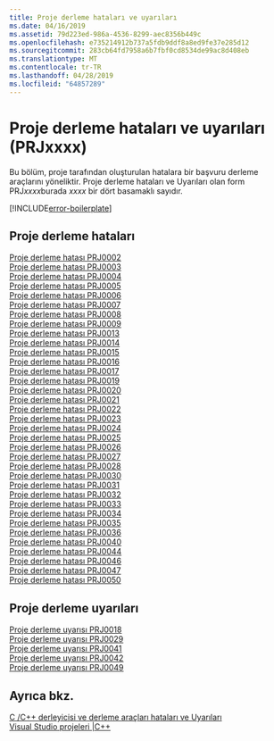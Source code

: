```yaml
---
title: Proje derleme hataları ve uyarıları
ms.date: 04/16/2019
ms.assetid: 79d223ed-986a-4536-8299-aec8356b449c
ms.openlocfilehash: e735214912b737a5fdb9ddf8a8ed9fe37e285d12
ms.sourcegitcommit: 283cb64fd7958a6b7fbf0cd8534de99ac8d408eb
ms.translationtype: MT
ms.contentlocale: tr-TR
ms.lasthandoff: 04/28/2019
ms.locfileid: "64857289"
---
```

# <a name="project-build-errors-and-warnings-prjxxxx"></a>Proje derleme hataları ve uyarıları (PRJxxxx)

Bu bölüm, proje tarafından oluşturulan hatalara bir başvuru derleme araçlarını yöneliktir. Proje derleme hataları ve Uyarıları olan form PRJ*xxxx*burada *xxxx* bir dört basamaklı sayıdır.

[!INCLUDE[error-boilerplate](../../error-messages/includes/error-boilerplate.md)]

## <a name="project-build-errors"></a>Proje derleme hataları

[Proje derleme hatası PRJ0002](project-build-error-prj0002.md) \
[Proje derleme hatası PRJ0003](project-build-error-prj0003.md) \
[Proje derleme hatası PRJ0004](project-build-error-prj0004.md) \
[Proje derleme hatası PRJ0005](project-build-error-prj0005.md) \
[Proje derleme hatası PRJ0006](project-build-error-prj0006.md) \
[Proje derleme hatası PRJ0007](project-build-error-prj0007.md) \
[Proje derleme hatası PRJ0008](project-build-error-prj0008.md) \
[Proje derleme hatası PRJ0009](project-build-error-prj0009.md) \
[Proje derleme hatası PRJ0013](project-build-error-prj0013.md) \
[Proje derleme hatası PRJ0014](project-build-error-prj0014.md) \
[Proje derleme hatası PRJ0015](project-build-error-prj0015.md) \
[Proje derleme hatası PRJ0016](project-build-error-prj0016.md) \
[Proje derleme hatası PRJ0017](project-build-error-prj0017.md) \
[Proje derleme hatası PRJ0019](project-build-error-prj0019.md) \
[Proje derleme hatası PRJ0020](project-build-error-prj0020.md) \
[Proje derleme hatası PRJ0021](project-build-error-prj0021.md) \
[Proje derleme hatası PRJ0022](project-build-error-prj0022.md) \
[Proje derleme hatası PRJ0023](project-build-error-prj0023.md) \
[Proje derleme hatası PRJ0024](project-build-error-prj0024.md) \
[Proje derleme hatası PRJ0025](project-build-error-prj0025.md) \
[Proje derleme hatası PRJ0026](project-build-error-prj0026.md) \
[Proje derleme hatası PRJ0027](project-build-error-prj0027.md) \
[Proje derleme hatası PRJ0028](project-build-error-prj0028.md) \
[Proje derleme hatası PRJ0030](project-build-error-prj0030.md) \
[Proje derleme hatası PRJ0031](project-build-error-prj0031.md) \
[Proje derleme hatası PRJ0032](project-build-error-prj0032.md) \
[Proje derleme hatası PRJ0033](project-build-error-prj0033.md) \
[Proje derleme hatası PRJ0034](project-build-error-prj0034.md) \
[Proje derleme hatası PRJ0035](project-build-error-prj0035.md) \
[Proje derleme hatası PRJ0036](project-build-error-prj0036.md) \
[Proje derleme hatası PRJ0040](project-build-error-prj0040.md) \
[Proje derleme hatası PRJ0044](project-build-error-prj0044.md) \
[Proje derleme hatası PRJ0046](project-build-error-prj0046.md) \
[Proje derleme hatası PRJ0047](project-build-error-prj0047.md) \
[Proje derleme hatası PRJ0050](project-build-error-prj0050.md)

## <a name="project-build-warnings"></a>Proje derleme uyarıları

[Proje derleme uyarısı PRJ0018](project-build-warning-prj0018.md) \
[Proje derleme uyarısı PRJ0029](project-build-warning-prj0029.md) \
[Proje derleme uyarısı PRJ0041](project-build-warning-prj0041.md) \
[Proje derleme uyarısı PRJ0042](project-build-warning-prj0042.md) \
[Proje derleme uyarısı PRJ0049](project-build-warning-prj0049.md)

## <a name="see-also"></a>Ayrıca bkz.

[C /C++ derleyicisi ve derleme araçları hataları ve Uyarıları](../compiler-errors-1/c-cpp-build-errors.md) \
[Visual Studio projeleri |C++](../../build/creating-and-managing-visual-cpp-projects.md)
